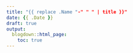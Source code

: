 ```yaml
---
title: "{{ replace .Name "-" " " | title }}"
date: {{ .Date }}
draft: true
output:
  blogdown::html_page:
    toc: true
---
```


